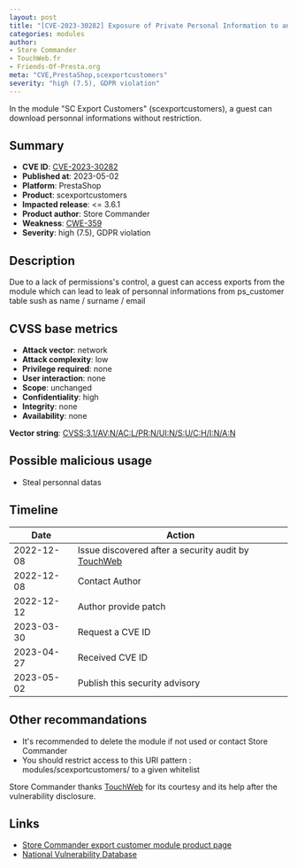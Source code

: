 ```yaml
---
layout: post
title: "[CVE-2023-30282] Exposure of Private Personal Information to an Unauthorized Actor in SC Export Customers module for PrestaShop"
categories: modules
author:
- Store Commander
- TouchWeb.fr
- Friends-Of-Presta.org
meta: "CVE,PrestaShop,scexportcustomers"
severity: "high (7.5), GDPR violation"
---
```


In the module "SC Export Customers" (scexportcustomers), a guest can download personnal informations without restriction.

## Summary

* **CVE ID**: [CVE-2023-30282](https://cve.mitre.org/cgi-bin/cvename.cgi?name=CVE-2023-30282)
* **Published at**: 2023-05-02
* **Platform**: PrestaShop
* **Product**: scexportcustomers
* **Impacted release**: <= 3.6.1
* **Product author**: Store Commander
* **Weakness**: [CWE-359](https://cwe.mitre.org/data/definitions/359.html)
* **Severity**: high (7.5), GDPR violation

## Description

Due to a lack of permissions's control, a guest can access exports from the module which can lead to leak of personnal informations from ps_customer table sush as name / surname / email


## CVSS base metrics

* **Attack vector**: network
* **Attack complexity**: low
* **Privilege required**: none
* **User interaction**: none
* **Scope**: unchanged
* **Confidentiality**: high
* **Integrity**: none
* **Availability**: none

**Vector string**: [CVSS:3.1/AV:N/AC:L/PR:N/UI:N/S:U/C:H/I:N/A:N](https://nvd.nist.gov/vuln-metrics/cvss/v3-calculator?vector=AV:N/AC:L/PR:N/UI:N/S:U/C:H/I:N/A:N)

## Possible malicious usage

* Steal personnal datas


## Timeline

| Date | Action |
|--|--|
| 2022-12-08 | Issue discovered after a security audit by [TouchWeb](https://www.touchweb.fr) |
| 2022-12-08 | Contact Author |
| 2022-12-12 | Author provide patch |
| 2023-03-30 | Request a CVE ID |
| 2023-04-27 | Received CVE ID |
| 2023-05-02 | Publish this security advisory |

## Other recommandations

* It's recommended to delete the module if not used or contact Store Commander
* You should restrict access to this URI pattern : modules/scexportcustomers/ to a given whitelist

Store Commander thanks [TouchWeb](https://www.touchweb.fr) for its courtesy and its help after the vulnerability disclosure.

## Links

* [Store Commander export customer module product page](https://www.storecommander.com/fr/modules-complementaires/480-export-clients-pro.html)
* [National Vulnerability Database](https://nvd.nist.gov/vuln/detail/CVE-2023-30282)
